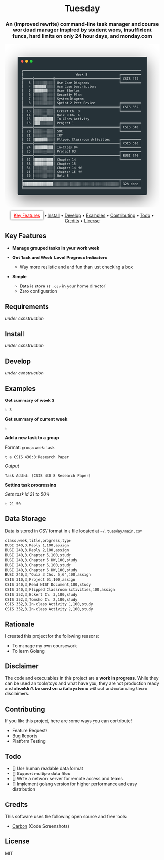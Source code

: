 
<h1 align="center">
  Tuesday
</h1>

<h3 align="center">An (improved rewrite) command-line task manager and course workload manager inspired by student woes, insufficient funds, hard limits on only 24 hour days, and monday.com</h3>

![](carbon.png)

<p align="center">
  <a href="#key-features" style="color: red; padding-left: 10px; padding-right: 10px; padding-top: 5px; padding-bottom: 5px; border-radius: 3px; background-color: white; box-shadow: 0px 0px 5px 0px rgba(0,0,0,0.75);">Key Features</a> •
  <a href="#install">Install</a> •
  <a href="#develop">Develop</a> •
  <a href="#examples">Examples</a> •
  <a href="#contributing">Contributing</a> •
  <a href="#Todo">Todo</a> •
  <a href="#credits">Credits</a> •
  <a href="#license">License</a>
</p>


## Key Features
* **Manage grouped tasks in your work week**

* **Get Task and Week-Level Progress Indicators**
    * Way more realistic and and fun than just checking a box
* **Simple**
    * Data is store as `.csv` in your home director`
    * Zero configuration

## Requirements

_under construction_

## Install

_under construction_

## Develop

_under construction_


## Examples


**Get summary of week 3**
```
t 3
```

**Get summary of current week**
```
t
```

**Add a new task to a group**

Format: `group:week:task`

```
t a CSIS 430:8:Research Paper
```

*Output*
```
Task Added: [CSIS 430 8 Research Paper]
```

**Setting task progressing**

*Sets task id 21 to 50%*

```
t 21 50
```

## Data Storage

Data is stored in CSV format in a file located at `~/.tuesday/main.csv`

```
class,week,title,progress,type
BUSI 240,3,Reply 1,100,assign
BUSI 240,3,Reply 2,100,assign
BUSI 240,3,Chapter 5,100,study
BUSI 240,3,Chapter 5 HW,100,study
BUSI 240,3,Chapter 6,100,study
BUSI 240,3,Chapter 6 HW,100,study
BUSI 240,3,"Quiz 3 Chs. 5,6",100,assign
CSIS 310,3,Project 01,100,assign
CSIS 340,3,Read NIST Document,100,study
CSIS 340,3,Flipped Classroom Activities,100,assign
CSIS 352,3,Eckert Ch. 3,100,study
CSIS 352,3,Tomsho Ch. 2,100,study
CSIS 352,3,In-class Activity 1,100,study
CSIS 352,3,In-class Activity 2,100,study
```

## Rationale

I created this project for the following reasons:
* To manage my own coursework
* To learn Golang

## Disclaimer

The code and executables in this project are a **work in progress**. While they can be used an tools/toys and what have you, they are not production ready and **shouldn't be used on crital systems** without understanding these disclaimers. 


## Contributing

If you like this project, here are some ways you can contribute!

* Feature Requests
* Bug Reports
* Platform Testing

## Todo

* [] Use human readable data format
* [] Support multiple data files
* [] Write a network server for remote access and teams
* [] Implement golang version for higher performance and easy distribution


## Credits

This software uses the following open source and free tools:

- [Carbon](http://carbon.now.sh) (Code Screenshots)

## License

MIT


